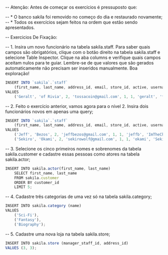 -- Atenção: Antes de começar os exercícios é pressuposto que:

-- * O banco sakila foi removido no começo do dia e restaurado novamente;
-- * Todos os exercícios sejam feitos na ordem que estão sendo apresentados.

-- Exercicios De Fixação:

-- 1. Insira um novo funcionário na tabela sakila.staff. Para saber quais campos são obrigatórios, clique com o botão direito na tabela sakila.staff e selecione Table Inspector. Clique na aba columns e verifique quais campos aceitam nulos para te guiar. Lembre-se de que valores que são gerados automaticamente não precisam ser inseridos manualmente. Boa exploração!
```js
INSERT INTO `sakila`.`staff`
    (first_name, last_name, address_id, email, store_id, active, username, password)
VALUES
    ('Geralt', 'of Rivia', 2, 'tossacoin@gmail.com', 1, 1, 'geralt', 'theWhiteWolf');
```

-- 2. Feito o exercício anterior, vamos agora para o nível 2. Insira dois funcionários novos em apenas uma query;
```js
INSERT INTO `sakila`.`staff`
    (first_name, last_name, address_id, email, store_id, active, username, password)
VALUES
    ('Jeff', 'Bezos', 2, 'jeffbezos@gmail.com', 1, 1, 'jeffb', 'ImTheChamp'),
    ('Sekiro', 'Okami', 2, 'sekirowolf@gmail.com', 1, 1, 'okami', 'SekiroTheSamurai');
```

-- 3. Selecione os cinco primeiros nomes e sobrenomes da tabela sakila.customer e cadastre essas pessoas como atores na tabela sakila.actor;
```js
INSERT INTO sakila.actor(first_name, last_name)
	SELECT first_name, last_name
    FROM sakila.customer
    ORDER BY customer_id
    LIMIT 5;
```

-- 4. Cadastre três categorias de uma vez só na tabela sakila.category;
```js
INSERT INTO sakila.category (name)
VALUES
    ('Sci-Fi'),
    ('Fantasy'),
    ('Biography');
```

-- 5. Cadastre uma nova loja na tabela sakila.store;
```js
INSERT INTO sakila.store (manager_staff_id, address_id)
VALUES (3, 3);
```
